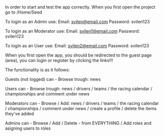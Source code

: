 In order to start and test the app correctly. When you first open the project go to /Home/Seed

To login as an Admin use:
Email: svilen@email.com
Password: svilen123

To login as an Moderator use:
Email: svilen1@email.com
Password: svilen123

To login as an User use:
Email: svilen2@email.com
Password: svilen123

When you first open the app, you should be redirected to the guest page (area),
you can login or register by clicking the links!!!

The functionality is as it follows:

Guests (not logged) can - Browse trough: news

Users can - Browse trough: news / drivers / teams / the racing calendar / championships and comment under news

Moderators can - Browse / Add: news / drivers / teams / the racing calendar / championships / comment under news / create a profile / delete the items they've added

Admins can - Browse / Add / Delete - from EVERYTHING / Add roles and asigning users to roles